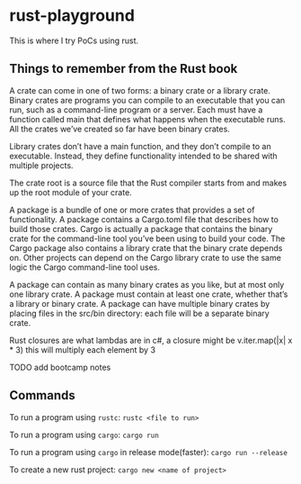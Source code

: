 # rust-playground
This is where I try PoCs using rust.

## Things to remember from the Rust book
A crate can come in one of two forms: a binary crate or a library crate. Binary crates are programs you can compile to an executable that you can run, such as a command-line program or a server. Each must have a function called main that defines what happens when the executable runs. All the crates we’ve created so far have been binary crates.

Library crates don’t have a main function, and they don’t compile to an executable. Instead, they define functionality intended to be shared with multiple projects. 

The crate root is a source file that the Rust compiler starts from and makes up the root module of your crate.

A package is a bundle of one or more crates that provides a set of functionality. A package contains a Cargo.toml file that describes how to build those crates. Cargo is actually a package that contains the binary crate for the command-line tool you’ve been using to build your code. The Cargo package also contains a library crate that the binary crate depends on. Other projects can depend on the Cargo library crate to use the same logic the Cargo command-line tool uses.

A package can contain as many binary crates as you like, but at most only one library crate. A package must contain at least one crate, whether that’s a library or binary crate. A package can have multiple binary crates by placing files in the src/bin directory: each file will be a separate binary crate.

Rust closures are what lambdas are in c#, a closure might be v.iter.map(|x| x * 3) this will multiply each element by 3

TODO add bootcamp notes

## Commands
To run a program using `rustc`:
`rustc <file to run>`

To run a program using `cargo`:
`cargo run`

To run a program using `cargo` in release mode(faster):
`cargo run --release`

To create a new rust project:
`cargo new <name of project>`
